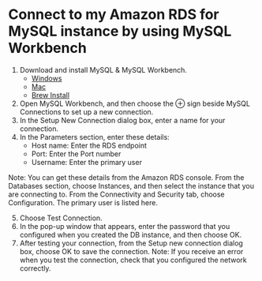 # Connect to my Amazon RDS for MySQL instance by using MySQL Workbench


1. Download and install MySQL & MySQL Workbench.
   - [Windows](https://www.youtube.com/watch?v=wjTdEPvolzk)
   - [Mac](https://www.youtube.com/watch?v=DVVVSlGDpuw)
   - [Brew Install](https://www.youtube.com/watch?v=1K4m6m5y9Oo)
2. Open MySQL Workbench, and then choose the ⊕ sign beside MySQL Connections to set up a new connection.
3. In the Setup New Connection dialog box, enter a name for your connection.
4. In the Parameters section, enter these details:
   - Host name: Enter the RDS endpoint
   - Port: Enter the Port number
   - Username: Enter the primary user

Note: You can get these details from the Amazon RDS console. From the Databases section, choose Instances, and then select the instance that you are connecting to. From the Connectivity and Security tab, choose Configuration. The primary user is listed here.

5. Choose Test Connection.
6. In the pop-up window that appears, enter the password that you configured when you created the DB instance, and then choose OK.
7. After testing your connection, from the Setup new connection dialog box, choose OK to save the connection.
Note: If you receive an error when you test the connection, check that you configured the network correctly.
